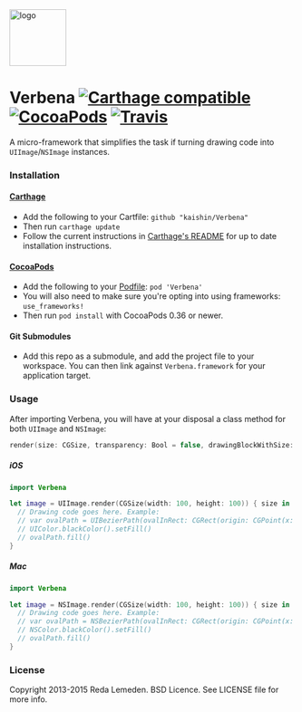 <img src="https://raw.github.com/kaishin/Verbena/master/logo.png" width="100" alt="logo" />

# Verbena [![Carthage compatible](https://img.shields.io/badge/Carthage-compatible-4BC51D.svg?style=flat)](https://github.com/Carthage/Carthage) [![CocoaPods](https://img.shields.io/cocoapods/v/Verbena.svg)](https://cocoapods.org/pods/Verbena) [![Travis](https://img.shields.io/travis/kaishin/Verbena.svg)](https://travis-ci.org/kaishin/Verbena)

A micro-framework that simplifies the task if turning drawing code into `UIImage`/`NSImage` instances.

### Installation
#### [Carthage](https://github.com/Carthage/Carthage)

- Add the following to your Cartfile: `github "kaishin/Verbena"`
- Then run `carthage update`
- Follow the current instructions in [Carthage's README][carthage-installation]
for up to date installation instructions.

[carthage-installation]: https://github.com/Carthage/Carthage#adding-frameworks-to-an-application

#### [CocoaPods](http://cocoapods.org)

- Add the following to your [Podfile](http://guides.cocoapods.org/using/the-podfile.html): `pod 'Verbena'`
- You will also need to make sure you're opting into using frameworks: `use_frameworks!`
- Then run `pod install` with CocoaPods 0.36 or newer.

#### Git Submodules

- Add this repo as a submodule, and add the project file to your workspace. You
can then link against `Verbena.framework` for your application target.

### Usage

After importing Verbena, you will have at your disposal a class method for both `UIImage` and `NSImage`:

```swift
render(size: CGSize, transparency: Bool = false, drawingBlockWithSize: CGSize -> Void)`
```

##### iOS

```swift
import Verbena

let image = UIImage.render(CGSize(width: 100, height: 100)) { size in
  // Drawing code goes here. Example:
  // var ovalPath = UIBezierPath(ovalInRect: CGRect(origin: CGPoint(x: 0, y: 0), size: size))
  // UIColor.blackColor().setFill()
  // ovalPath.fill()
}
```

##### Mac

```swift
import Verbena

let image = NSImage.render(CGSize(width: 100, height: 100)) { size in
  // Drawing code goes here. Example:
  // var ovalPath = NSBezierPath(ovalInRect: CGRect(origin: CGPoint(x: 0, y: 0), size: size))
  // NSColor.blackColor().setFill()
  // ovalPath.fill()
}
```

### License

Copyright 2013-2015 Reda Lemeden. BSD Licence. See LICENSE file for more info.
